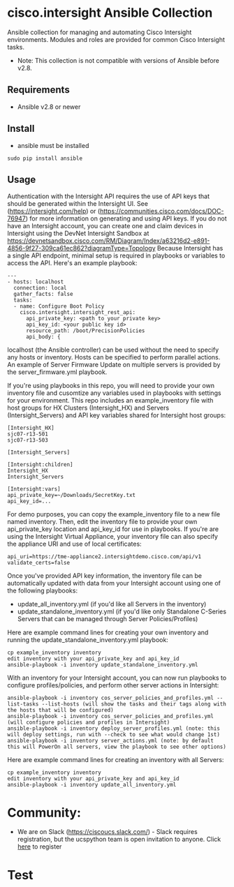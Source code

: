 # cisco.intersight Ansible Collection

Ansible collection for managing and automating Cisco Intersight environments.  Modules and roles are provided for common Cisco Intersight tasks.

* Note: This collection is not compatible with versions of Ansible before v2.8.

## Requirements

- Ansible v2.8 or newer


## Install
- ansible must be installed
```
sudo pip install ansible
```

## Usage

Authentication with the Intersight API requires the use of API keys that should be generated within the Intersight UI.  See (https://intersight.com/help) or (https://communities.cisco.com/docs/DOC-76947) for more information on generating and using API keys.
If you do not have an Intersight account, you can create one and claim devices in Intersight using the DevNet Intersight Sandbox at https://devnetsandbox.cisco.com/RM/Diagram/Index/a63216d2-e891-4856-9f27-309ca61ec862?diagramType=Topology
Because Intersight has a single API endpoint, minimal setup is required in playbooks or variables to access the API.  Here's an example playbook:
```
---
- hosts: localhost
  connection: local
  gather_facts: false
  tasks:
  - name: Configure Boot Policy
    cisco.intersight.intersight_rest_api:
      api_private_key: <path to your private key>
      api_key_id: <your public key id>
      resource_path: /boot/PrecisionPolicies
      api_body: {
```

localhost (the Ansible controller) can be used without the need to specify any hosts or inventory.  Hosts can be specified to perform parallel actions.  An example of Server Firmware Update on multiple servers is provided by the server_firmware.yml playbook.

If you're using playbooks in this repo, you will need to provide your own inventory file and cusomtize any variables used in playbooks with settings for your environment.  This repo includes an example_inventory file with host groups for HX Clusters (Intersight_HX) and Servers (Intersight_Servers) and API key variables shared for Intersight host groups:
```
[Intersight_HX]
sjc07-r13-501
sjc07-r13-503

[Intersight_Servers]

[Intersight:children]
Intersight_HX
Intersight_Servers

[Intersight:vars]
api_private_key=~/Downloads/SecretKey.txt
api_key_id=...
```
For demo purposes, you can copy the example_inventory file to a new file named inventory.  Then, edit the inventory file to provide your own api_private_key location and api_key_id for use in playbooks.  If you're are using the Intersight Virtual Appliance, your inventory file can also specify the appliance URI and use of local certificates:
```
api_uri=https://tme-appliance2.intersightdemo.cisco.com/api/v1
validate_certs=false
```

Once you've provided API key information, the inventory file can be automatically updated with data from your Intersight account using one of the following playbooks:
- update_all_inventory.yml (if you'd like all Servers in the inventory)
- update_standalone_inventory.yml (if you'd like only Standalone C-Series Servers that can be managed through Server Policies/Profiles)

Here are example command lines for creating your own inventory and running the update_standalone_inventory.yml playbook:
```
cp example_inventory inventory
edit inventory with your api_private_key and api_key_id
ansible-playbook -i inventory update_standalone_inventory.yml
```
With an inventory for your Intersight account, you can now run playbooks to configure profiles/policies, and perform other server actions in Intersight:
```
ansible-playbook -i inventory cos_server_policies_and_profiles.yml --list-tasks --list-hosts (will show the tasks and their tags along with the hosts that will be configured)
ansible-playbook -i inventory cos_server_policies_and_profiles.yml (will configure policies and profiles in Intersight)
ansible-playbook -i inventory deploy_server_profiles.yml (note: this will deploy settings, run with --check to see what would change 1st)
ansible-playbook -i inventory server_actions.yml (note: by default this will PowerOn all servers, view the playbook to see other options)
```

Here are example command lines for creating an inventory with all Servers:
```
cp example_inventory inventory
edit inventory with your api_private_key and api_key_id
ansible-playbook -i inventory update_all_inventory.yml
```
# Community:

* We are on Slack (https://ciscoucs.slack.com/) - Slack requires registration, but the ucspython team is open invitation to
  anyone.  Click [here](https://ucspython.herokuapp.com) to register 

# Test